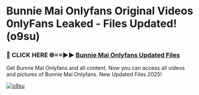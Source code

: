 # Bunnie Mai Onlyfans Original Videos 0nlyFans Leaked - Files Updated! (o9su)

<h3>🔴 CLICK HERE 🌐==►► <a href="https://tinyurl.com/3hn5wdd3" rel="nofollow">Bunnie Mai Onlyfans Updated Files</a></h3>

Get Bunnie Mai Onlyfans and all content. Now you can access all videos and pictures of Bunnie Mai Onlyfans. New Updated Files 2025!

[![o9su](https://i.imgur.com/4HnBqBT.gif)](https://tinyurl.com/3hn5wdd3)
